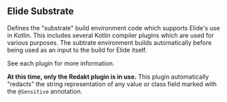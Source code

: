 ## Elide Substrate

Defines the "substrate" build environment code which supports Elide's use in Kotlin. This includes several Kotlin
compiler plugins which are used for various purposes. The subtrate environment builds automatically before being used as
an input to the build for Elide itself.

See each plugin for more information.

**At this time, only the Redakt plugin is in use.** This plugin automatically "redacts" the string representation of any
value or class field marked with the `@Sensitive` annotation.
